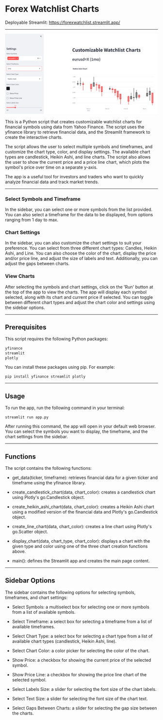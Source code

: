 # Forex Watchlist Charts

Deployable Streamlit:
https://forexwatchlist.streamlit.app/

---

![Dashboard](./Images/dashboard.png)

This is a Python script that creates customizable watchlist charts for financial symbols using data from Yahoo Finance. The script uses the yfinance library to retrieve financial data, and the Streamlit framework to create the interactive charts.

The script allows the user to select multiple symbols and timeframes, and customize the chart type, color, and display settings. The available chart types are candlestick, Heikin Ashi, and line charts. The script also allows the user to show the current price and a price line chart, which plots the symbol's price over time on a separate y-axis.

The app is a useful tool for investors and traders who want to quickly analyze financial data and track market trends.

---

### Select Symbols and Timeframe
In the sidebar, you can select one or more symbols from the list provided. You can also select a timeframe for the data to be displayed, from options ranging from 1 day to max.

### Chart Settings
In the sidebar, you can also customize the chart settings to suit your preference. You can select from three different chart types: Candles, Heikin Ashi, and Line. You can also choose the color of the chart, display the price and/or price line, and adjust the size of labels and text. Additionally, you can adjust the gaps between charts.

### View Charts
After selecting the symbols and chart settings, click on the 'Run' button at the top of the app to view the charts. The app will display each symbol selected, along with its chart and current price if selected. You can toggle between different chart types and adjust the chart color and settings using the sidebar options.

---

## Prerequisites

This script requires the following Python packages:

    yfinance
    streamlit
    plotly
    
You can install these packages using pip. For example:


    pip install yfinance streamlit plotly

---

## Usage

To run the app, run the following command in your terminal:

    streamlit run app.py


After running this command, the app will open in your default web browser. You can select the symbols you want to display, the timeframe, and the chart settings from the sidebar.

---

## Functions
The script contains the following functions:
  
- get_data(ticker, timeframe): retrieves financial data for a given ticker and timeframe using the yfinance library.
    
- create_candlestick_chart(data, chart_color): creates a candlestick chart using Plotly's go.Candlestick object.
    
- create_heikin_ashi_chart(data, chart_color): creates a Heikin Ashi chart using a modified version of the financial data and Plotly's go.Candlestick object.
    
- create_line_chart(data, chart_color): creates a line chart using Plotly's go.Scatter object.
    
- display_chart(data, chart_type, chart_color): displays a chart with the given type and color using one of the three chart creation functions above.
    
- main(): defines the Streamlit app and creates the main page content.
    
---
    
## Sidebar Options
The sidebar contains the following options for selecting symbols, timeframes, and chart settings:

- Select Symbols: a multiselect box for selecting one or more symbols from a list of available symbols.
    
- Select Timeframe: a select box for selecting a timeframe from a list of available timeframes.
    
- Select Chart Type: a select box for selecting a chart type from a list of available chart types (candlestick, Heikin Ashi, line).
    
- Select Chart Color: a color picker for selecting the color of the chart.
    
- Show Price: a checkbox for showing the current price of the selected symbol.
    
- Show Price Line: a checkbox for showing the price line chart of the selected symbol.
    
- Select Labels Size: a slider for selecting the font size of the chart labels.
    
- Select Text Size: a slider for selecting the font size of the chart text.
    
- Select Gaps Between Charts: a slider for selecting the gap size between the charts.
